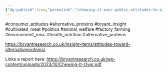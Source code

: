 ```yaml
---
{"dg-publish":true,"permalink":"/chewing-it-over-public-attitudes-to-alternative-proteins-and-meat-reduction/","tags":["alternative_proteins"],"created":"2024-04-22T12:48:13.000+01:00","updated":"2025-10-10T23:53:30.859+01:00"}
---
```


#consumer_attitudes #alternative_proteins #bryant_insight #cultivated_meat #politics #animal_welfare #factory_farming #environment_misc #health_nutrition  #alternative_proteins 

https://bryantresearch.co.uk/insight-items/attitudes-toward-alternativeproteins/

Links a report here: https://bryantresearch.co.uk/wp-content/uploads/2023/10/Chewing-It-Over.pdf